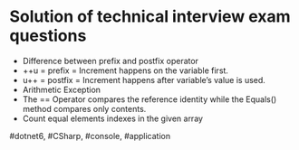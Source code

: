 # Solution of technical interview exam questions

* Difference between prefix and postfix operator
* ++u = prefix = Increment happens on the variable first.
* u++ = postfix = Increment happens after variable’s value is used.
* Arithmetic Exception
* The == Operator compares the reference identity while the Equals() method compares only contents.
* Count equal elements indexes in the given array

#dotnet6, #CSharp, #console, #application